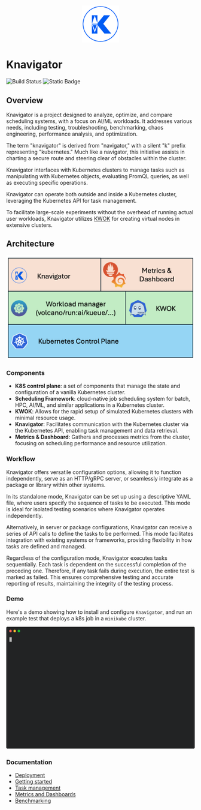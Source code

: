 <p align="center"><a href="https://github.com/NVIDIA/knavigator" target="_blank"><img src="docs/assets/knavigator-logo.png" width="100" alt="Logo"></a></p>

# Knavigator

![Build Status](https://github.com/NVIDIA/knavigator/actions/workflows/go.yml/badge.svg)
![Static Badge](https://img.shields.io/badge/license-Apache_2.0-green)

## Overview

Knavigator is a project designed to analyze, optimize, and compare scheduling systems, with a focus on AI/ML workloads. It addresses various needs, including testing, troubleshooting, benchmarking, chaos engineering, performance analysis, and optimization. 

The term "knavigator" is derived from "navigator," with a silent "k" prefix representing "kubernetes." Much like a navigator, this initiative assists in charting a secure route and steering clear of obstacles within the cluster.

Knavigator interfaces with Kubernetes clusters to manage tasks such as manipulating with Kubernetes objects, evaluating PromQL queries, as well as executing specific operations.

Knavigator can operate both outside and inside a Kubernetes cluster, leveraging the Kubernetes API for task management.

To facilitate large-scale experiments without the overhead of running actual user workloads, Knavigator utilizes [KWOK](https://kwok.sigs.k8s.io/) for creating virtual nodes in extensive clusters.

## Architecture

![knavigator architecture](docs/assets/knavigator-design.png)

### Components

- **K8S control plane**: a set of components that manage the state and configuration of a vanilla Kubernetes cluster.
- **Scheduling Framework**: cloud-native job scheduling system for batch, HPC, AI/ML, and similar applications in a Kubernetes cluster.
- **KWOK**: Allows for the rapid setup of simulated Kubernetes clusters with minimal resource usage.
- **Knavigator**: Facilitates communication with the Kubernetes cluster via the Kubernetes API, enabling task management and data retrieval.
- **Metrics & Dashboard**: Gathers and processes metrics from the cluster, focusing on scheduling performance and resource utilization.

### Workflow

Knavigator offers versatile configuration options, allowing it to function independently, serve as an HTTP/gRPC server, or seamlessly integrate as a package or library within other systems.

In its standalone mode, Knavigator can be set up using a descriptive YAML file, where users specify the sequence of tasks to be executed. This mode is ideal for isolated testing scenarios where Knavigator operates independently.

Alternatively, in server or package configurations, Knavigator can receive a series of API calls to define the tasks to be performed. This mode facilitates integration with existing systems or frameworks, providing flexibility in how tasks are defined and managed.

Regardless of the configuration mode, Knavigator executes tasks sequentially. Each task is dependent on the successful completion of the preceding one. Therefore, if any task fails during execution, the entire test is marked as failed. This ensures comprehensive testing and accurate reporting of results, maintaining the integrity of the testing process.

### Demo

Here's a demo showing how to install and configure `Knavigator`, and run an example test that deploys a k8s job in a `minikube` cluster.

<p align="center">
<img width="800" src="./demos/basic.svg">
</p>

### Documentation

- [Deployment](docs/deployment.md)
- [Getting started](docs/getting_started.md)
- [Task management](docs/task_management.md)
- [Metrics and Dashboards](docs/metrics.md)
- [Benchmarking](resources/benchmarks/README.md)
